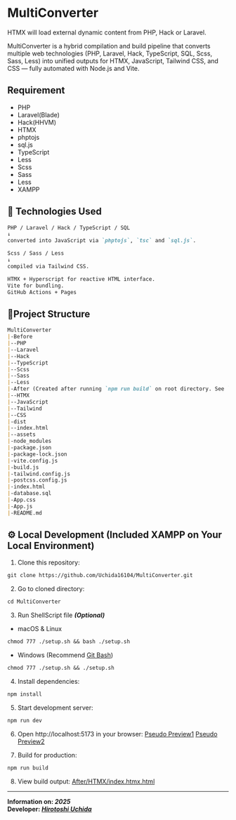 # MultiConverter

HTMX will load external dynamic content from PHP, Hack or Laravel.


MultiConverter is a hybrid compilation and build pipeline that converts multiple web technologies (PHP, Laravel, Hack, TypeScript, SQL, Scss, Sass, Less) into unified outputs for HTMX, JavaScript, Tailwind CSS, and CSS — fully automated with Node.js and Vite.

## Requirement

* PHP
* Laravel(Blade)
* Hack(HHVM)
* HTMX
* phptojs
* sql.js
* TypeScript
* Less
* Scss
* Sass
* Less
* XAMPP

## 🧠 Technologies Used

```markdown
PHP / Laravel / Hack / TypeScript / SQL
↓
converted into JavaScript via `phptojs`, `tsc` and `sql.js`.

Scss / Sass / Less
↓
compiled via Tailwind CSS.

HTMX + Hyperscript for reactive HTML interface.
Vite for bundling.
GitHub Actions + Pages
```

## 📁Project Structure

```markdown
MultiConverter
|-Before
|--PHP
|--Laravel
|--Hack
|--TypeScript
|--Scss
|--Sass
|--Less
|-After (Created after running `npm run build` on root directory. See `gh-pages` branch.
|--HTMX
|--JavaScript      
|--Tailwind      
|--CSS    
|-dist
|--index.html
|--assets
|-node_modules
|-package.json
|-package-lock.json
|-vite.config.js
|-build.js
|-tailwind.config.js
|-postcss.config.js
|-index.html
|-database.sql
|-App.css
|-App.js
|-README.md
```

## ⚙️ ️ Local Development (Included XAMPP on Your Local Environment)

1. Clone this repository: 
``` markdown
git clone https://github.com/Uchida16104/MultiConverter.git
```

2. Go to cloned directory: 
```markdown
cd MultiConverter
```

3. Run ShellScript file ***(Optional)***
* macOS & Linux 
```markdown
chmod 777 ./setup.sh && bash ./setup.sh
``` 
* Windows (Recommend [Git Bash](https://git-scm.com)) 
```markdown
chmod 777 ./setup.sh && ./setup.sh
``` 
4. Install dependencies: 
```markdown
npm install
```

5. Start development server: 
```markdown
npm run dev
```

6. Open http://localhost:5173 in your browser: 
 [Pseudo Preview1](https://multiconverter.onrender.com) [Pseudo Preview2](https://multi-converter-five.vercel.app)

7. Build for production: 
```markdown
npm run build
```

8. View build output: 
[After/HTMX/index.htmx.html](https://uchida16104.github.io/MultiConverter/HTMX/index.htmx.html)

---
**Information on: *2025***  
**Developer: *[Hirotoshi Uchida](https://hirotoshiuchida.onrender.com)***
